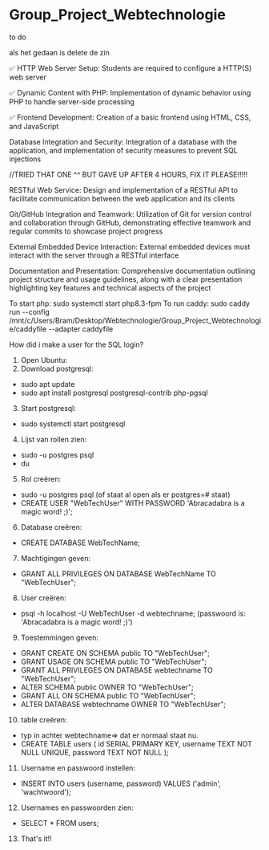 # Group_Project_Webtechnologie

to do

als het gedaan is delete de zin

✅ HTTP Web Server Setup: Students are required to configure a HTTP(S) web server

✅ Dynamic Content with PHP: Implementation of dynamic behavior using PHP to handle server-side processing

✅ Frontend Development: Creation of a basic frontend using HTML, CSS, and JavaScript

Database Integration and Security: Integration of a database with the application, and implementation of security measures to prevent SQL injections 

//TRIED THAT ONE ^^ BUT GAVE UP AFTER 4 HOURS, FIX IT PLEASE!!!!! 

RESTful Web Service: Design and implementation of a RESTful API to facilitate communication between the web application and its clients

Git/GitHub Integration and Teamwork: Utilization of Git for version control and collaboration through GitHub, demonstrating effective teamwork and regular commits to showcase project progress

External Embedded Device Interaction: External embedded devices must interact with the server through a RESTful interface

Documentation and Presentation: Comprehensive documentation outlining project structure and usage guidelines, along with a clear presentation highlighting key features and technical aspects of the project

To start php:
sudo systemctl start php8.3-fpm
To run caddy:
sudo caddy run --config /mnt/c/Users/Bram/Desktop/Webtechnologie/Group_Project_Webtechnologie/caddyfile --adapter caddyfile

How did i make a user for the SQL login?
1) Open Ubuntu:
2) Download postgresql:
  - sudo apt update
  - sudo apt install postgresql postgresql-contrib php-pgsql
3) Start postgresql:
  - sudo systemctl start postgresql
4) Lijst van rollen zien:
  - sudo -u postgres psql
  - du
5) Rol creëren:
  - sudo -u postgres psql (of staat al open als er postgres=# staat)
  - CREATE USER "WebTechUser" WITH PASSWORD 'Abracadabra is a magic word! ;)';
6) Database creëren:
  - CREATE DATABASE WebTechName;
7) Machtigingen geven:
  - GRANT ALL PRIVILEGES ON DATABASE WebTechName TO "WebTechUser";
8) User creëren:
  - psql -h localhost -U WebTechUser -d webtechname;  (passwoord is: 'Abracadabra is a magic word! ;)')
9) Toestemmingen geven:
  - GRANT CREATE ON SCHEMA public TO "WebTechUser";
  - GRANT USAGE ON SCHEMA public TO "WebTechUser";
  - GRANT ALL PRIVILEGES ON DATABASE webtechname TO "WebTechUser";
  - ALTER SCHEMA public OWNER TO "WebTechUser";
  - GRANT ALL ON SCHEMA public TO "WebTechUser";
  - ALTER DATABASE webtechname OWNER TO "WebTechUser";
10) table creëren:
  - typ in achter webtechname=> dat er normaal staat nu.
  - CREATE TABLE users (
    id SERIAL PRIMARY KEY,
    username TEXT NOT NULL UNIQUE,
    password TEXT NOT NULL
    );
11) Username en passwoord instellen:
  - INSERT INTO users (username, password) VALUES ('admin', 'wachtwoord');
12) Usernames en passwoorden zien:
  - SELECT * FROM users;
13) That's it!!
